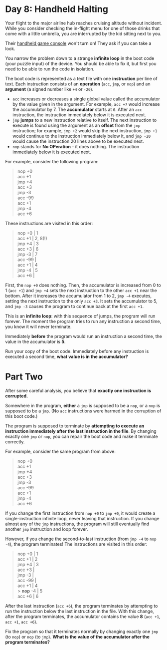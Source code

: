 # Day 8: Handheld Halting

Your flight to the major airline hub reaches cruising altitude without incident. While you consider checking the in-flight menu for one of those drinks that come with a little umbrella, you are interrupted by the kid sitting next to you.

Their [handheld game console](https://en.wikipedia.org/wiki/Handheld_game_console) won't turn on! They ask if you can take a look.

You narrow the problem down to a strange **infinite loop** in the boot code (your puzzle input) of the device. You should be able to fix it, but first you need to be able to run the code in isolation.

The boot code is represented as a text file with one **instruction** per line of text. Each instruction consists of an **operation** (`acc`, `jmp`, or `nop`) and an **argument** (a signed number like `+4` or `-20`).

- `acc` increases or decreases a single global value called the accumulator by the value given in the argument. For example, `acc +7` would increase the accumulator by 7. The **accumulator** starts at `0`. After an `acc` instruction, the instruction immediately below it is executed next.
- `jmp` **jumps** to a new instruction relative to itself. The next instruction to execute is found using the argument as an **offset** from the `jmp` instruction; for example, `jmp +2` would skip the next instruction, `jmp +1` would continue to the instruction immediately below it, and `jmp -20` would cause the instruction 20 lines above to be executed next.
- `nop` stands for **No OPeration** - it does nothing. The instruction immediately below it is executed next.

For example, consider the following program:

> nop +0<br>
> acc +1<br>
> jmp +4<br>
> acc +3<br>
> jmp -3<br>
> acc -99<br>
> acc +1<br>
> jmp -4<br>
> acc +6

These instructions are visited in this order:

> nop +0 | 1<br>
> acc +1 | 2, 8(!)<br>
> jmp +4 | 3<br>
> acc +3 | 6<br>
> jmp -3 | 7<br>
> acc -99 |<br>
> acc +1 | 4<br>
> jmp -4 | 5<br>
> acc +6 |

First, the `nop +0` does nothing. Then, the accumulator is increased from 0 to 1 (`acc +1`) and `jmp +4` sets the next instruction to the other `acc +1` near the bottom. After it increases the accumulator from 1 to 2, `jmp -4` executes, setting the next instruction to the only `acc +3`. It sets the accumulator to 5, and `jmp -3` causes the program to continue back at the first `acc +1`.

This is an **infinite loop**: with this sequence of jumps, the program will run forever. The moment the program tries to run any instruction a second time, you know it will never terminate.

Immediately **before** the program would run an instruction a second time, the value in the accumulator is **5**.

Run your copy of the boot code. Immediately before any instruction is executed a second time, **what value is in the accumulator?**

# Part Two

After some careful analysis, you believe that **exactly one instruction is corrupted.**

Somewhere in the program, **either** a `jmp` is supposed to be a `nop`, or a `nop` is supposed to be a `jmp`. (No `acc` instructions were harmed in the corruption of this boot code.)

The program is supposed to terminate by **attempting to execute an instruction immediately after the last instruction in the file**. By changing exactly one `jmp` or `nop`, you can repair the boot code and make it terminate correctly.

For example, consider the same program from above:

> nop +0<br>
> acc +1<br>
> jmp +4<br>
> acc +3<br>
> jmp -3<br>
> acc -99<br>
> acc +1<br>
> jmp -4<br>
> acc +6

If you change the first instruction from `nop +0` to `jmp +0`, it would create a single-instruction infinite loop, never leaving that instruction. If you change almost any of the `jmp` instructions, the program will still eventually find another `jmp` instruction and loop forever.

However, if you change the second-to-last instruction (from `jmp -4` to `nop -4`), the program terminates! The instructions are visited in this order:

> nop +0 | 1<br>
> acc +1 | 2<br>
> jmp +4 | 3<br>
> acc +3 |<br>
> jmp -3 |<br>
> acc -99 |<br>
> acc +1 | 4<br> > **nop** -4 | 5<br>
> acc +6 | 6

After the last instruction (`acc +6`), the program terminates by attempting to run the instruction below the last instruction in the file. With this change, after the program terminates, the accumulator contains the value **8** (`acc +1`, `acc +1`, `acc +6`).

Fix the program so that it terminates normally by changing exactly one `jmp` (to `nop`) or `nop` (to `jmp`). **What is the value of the accumulator after the program terminates?**
